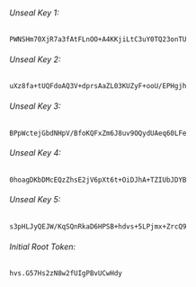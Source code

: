 ###### Unseal Key 1:

```text
PWNSHm70XjR7a3fAtFLnOO+A4KKjiLtC3uY0TQ23onTU
```

###### Unseal Key 2:

```text
uXz8fa+tUQFdoAQ3V+dprsAaZL03KUZyF+ooU/EPHgjh
```

###### Unseal Key 3:

```text
BPpWctejGbdNHpV/BfoKQFxZm6J8uv9OQydUAeq60LFe
```

###### Unseal Key 4: 
```text
0hoagDKbDMcEQzZhsE2jV6pXt6t+OiDJhA+TZIUbJDYB
```

###### Unseal Key 5: 
```text
s3pHLJyQEJW/KqSQnRkaD6HPSB+hdvs+5LPjmx+ZrcQ9
```

###### Initial Root Token: 
```text
hvs.G57Hs2zN8w2fUIgPBvUCwHdy
```